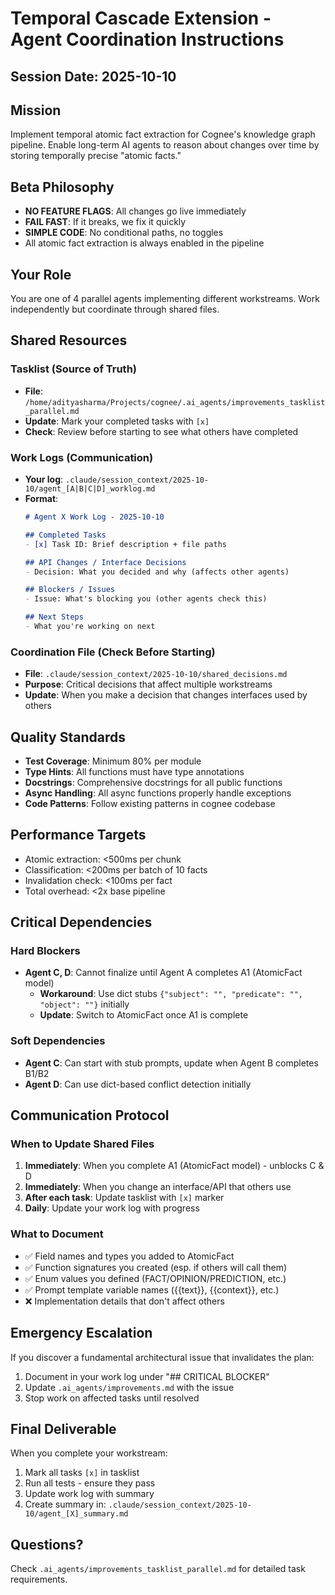 # Temporal Cascade Extension - Agent Coordination Instructions

## Session Date: 2025-10-10

## Mission
Implement temporal atomic fact extraction for Cognee's knowledge graph pipeline. Enable long-term AI agents to reason about changes over time by storing temporally precise "atomic facts."

## Beta Philosophy
- **NO FEATURE FLAGS**: All changes go live immediately
- **FAIL FAST**: If it breaks, we fix it quickly
- **SIMPLE CODE**: No conditional paths, no toggles
- All atomic fact extraction is always enabled in the pipeline

## Your Role
You are one of 4 parallel agents implementing different workstreams. Work independently but coordinate through shared files.

## Shared Resources

### Tasklist (Source of Truth)
- **File**: `/home/adityasharma/Projects/cognee/.ai_agents/improvements_tasklist_parallel.md`
- **Update**: Mark your completed tasks with `[x]`
- **Check**: Review before starting to see what others have completed

### Work Logs (Communication)
- **Your log**: `.claude/session_context/2025-10-10/agent_[A|B|C|D]_worklog.md`
- **Format**:
  ```markdown
  # Agent X Work Log - 2025-10-10

  ## Completed Tasks
  - [x] Task ID: Brief description + file paths

  ## API Changes / Interface Decisions
  - Decision: What you decided and why (affects other agents)

  ## Blockers / Issues
  - Issue: What's blocking you (other agents check this)

  ## Next Steps
  - What you're working on next
  ```

### Coordination File (Check Before Starting)
- **File**: `.claude/session_context/2025-10-10/shared_decisions.md`
- **Purpose**: Critical decisions that affect multiple workstreams
- **Update**: When you make a decision that changes interfaces used by others

## Quality Standards
- **Test Coverage**: Minimum 80% per module
- **Type Hints**: All functions must have type annotations
- **Docstrings**: Comprehensive docstrings for all public functions
- **Async Handling**: All async functions properly handle exceptions
- **Code Patterns**: Follow existing patterns in cognee codebase

## Performance Targets
- Atomic extraction: <500ms per chunk
- Classification: <200ms per batch of 10 facts
- Invalidation check: <100ms per fact
- Total overhead: <2x base pipeline

## Critical Dependencies

### Hard Blockers
- **Agent C, D**: Cannot finalize until Agent A completes A1 (AtomicFact model)
  - **Workaround**: Use dict stubs `{"subject": "", "predicate": "", "object": ""}` initially
  - **Update**: Switch to AtomicFact once A1 is complete

### Soft Dependencies
- **Agent C**: Can start with stub prompts, update when Agent B completes B1/B2
- **Agent D**: Can use dict-based conflict detection initially

## Communication Protocol

### When to Update Shared Files
1. **Immediately**: When you complete A1 (AtomicFact model) - unblocks C & D
2. **Immediately**: When you change an interface/API that others use
3. **After each task**: Update tasklist with `[x]` marker
4. **Daily**: Update your work log with progress

### What to Document
- ✅ Field names and types you added to AtomicFact
- ✅ Function signatures you created (esp. if others will call them)
- ✅ Enum values you defined (FACT/OPINION/PREDICTION, etc.)
- ✅ Prompt template variable names ({{text}}, {{context}}, etc.)
- ❌ Implementation details that don't affect others

## Emergency Escalation
If you discover a fundamental architectural issue that invalidates the plan:
1. Document in your work log under "## CRITICAL BLOCKER"
2. Update `.ai_agents/improvements.md` with the issue
3. Stop work on affected tasks until resolved

## Final Deliverable
When you complete your workstream:
1. Mark all tasks `[x]` in tasklist
2. Run all tests - ensure they pass
3. Update work log with summary
4. Create summary in: `.claude/session_context/2025-10-10/agent_[X]_summary.md`

## Questions?
Check `.ai_agents/improvements_tasklist_parallel.md` for detailed task requirements.
